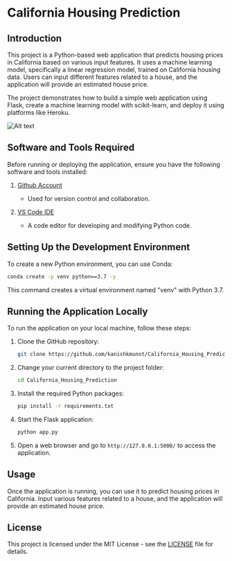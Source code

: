 # California Housing Prediction

## Introduction

This project is a Python-based web application that predicts housing prices in California based on various input features. It uses a machine learning model, specifically a linear regression model, trained on California housing data. Users can input different features related to a house, and the application will provide an estimated house price.

The project demonstrates how to build a simple web application using Flask, create a machine learning model with scikit-learn, and deploy it using platforms like Heroku.

![Alt text]([california_housing_pred.png](https://github.com/kanishkmunot/California_Housing_Prediction/blob/main/california_housing_pred.png))

## Software and Tools Required

Before running or deploying the application, ensure you have the following software and tools installed:

1. [Github Account](https://github.com)
   - Used for version control and collaboration.

2. [VS Code IDE](https://code.visualstudio.com/)
   - A code editor for developing and modifying Python code.

## Setting Up the Development Environment

To create a new Python environment, you can use Conda:

```bash
conda create -p venv python==3.7 -y
```

This command creates a virtual environment named "venv" with Python 3.7.

## Running the Application Locally

To run the application on your local machine, follow these steps:

1. Clone the GitHub repository:

   ```bash
   git clone https://github.com/kanishkmunot/California_Housing_Prediction.git
   ```

2. Change your current directory to the project folder:

   ```bash
   cd California_Housing_Prediction
   ```

3. Install the required Python packages:

   ```bash
   pip install -r requirements.txt
   ```

4. Start the Flask application:

   ```bash
   python app.py
   ```

5. Open a web browser and go to `http://127.0.0.1:5000/` to access the application.

## Usage

Once the application is running, you can use it to predict housing prices in California. Input various features related to a house, and the application will provide an estimated house price.


## License

This project is licensed under the MIT License - see the [LICENSE](LICENSE) file for details.

